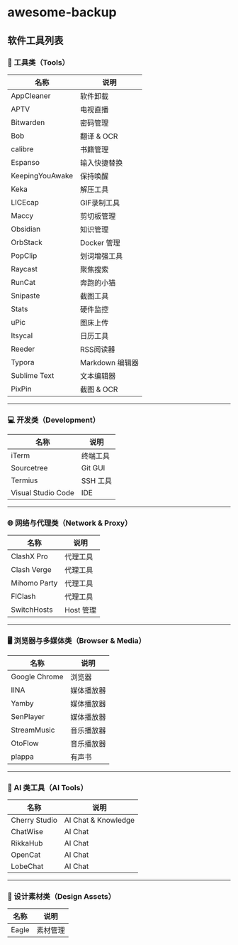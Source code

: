 # awesome-backup

## 软件工具列表

### 🧰 工具类（Tools）

| 名称                | 说明           |
|---------------------|----------------|
| AppCleaner          | 软件卸载       |
| APTV                | 电视直播       |
| Bitwarden           | 密码管理       |
| Bob                 | 翻译 & OCR    |
| calibre             | 书籍管理       |
| Espanso             | 输入快捷替换    |
| KeepingYouAwake     | 保持唤醒       |
| Keka                | 解压工具       |
| LICEcap             | GIF录制工具    |
| Maccy               | 剪切板管理     |
| Obsidian            | 知识管理       |
| OrbStack            | Docker 管理   |
| PopClip             | 划词增强工具    |
| Raycast             | 聚焦搜索       |
| RunCat              | 奔跑的小猫     |
| Snipaste            | 截图工具       |
| Stats               | 硬件监控       |
| uPic                | 图床上传       |
| Itsycal             | 日历工具       |
| Reeder              | RSS阅读器      |
| Typora              | Markdown 编辑器|
| Sublime Text        | 文本编辑器     |
| PixPin              | 截图 & OCR    |

---

### 💻 开发类（Development）

| 名称                | 说明           |
|---------------------|----------------|
| iTerm               | 终端工具       |
| Sourcetree          | Git GUI        |
| Termius             | SSH 工具       |
| Visual Studio Code  | IDE            |

---

### 🌐 网络与代理类（Network & Proxy）

| 名称                | 说明           |
|---------------------|----------------|
| ClashX Pro          | 代理工具       |
| Clash Verge         | 代理工具       |
| Mihomo Party        | 代理工具       |
| FlClash             | 代理工具       |
| SwitchHosts         | Host 管理     |

---

### 🖥️ 浏览器与多媒体类（Browser & Media）

| 名称                | 说明           |
|---------------------|----------------|
| Google Chrome       | 浏览器         |
| IINA                | 媒体播放器     |
| Yamby               | 媒体播放器     |
| SenPlayer           | 媒体播放器     |
| StreamMusic         | 音乐播放器     |
| OtoFlow             | 音乐播放器     |
| plappa              | 有声书        |

---

### 🤖 AI 类工具（AI Tools）

| 名称                | 说明           |
|---------------------|----------------|
| Cherry Studio       | AI Chat & Knowledge |
| ChatWise            | AI Chat       |
| RikkaHub            | AI Chat        |
| OpenCat             | AI Chat        |
| LobeChat            | AI Chat        |

---

### 🎨 设计素材类（Design Assets）

| 名称                | 说明           |
|---------------------|----------------|
| Eagle               | 素材管理       |
